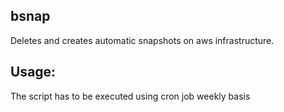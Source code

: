 ## **bsnap** ##

Deletes and creates automatic snapshots on aws infrastructure.

## **Usage:** ##

The script has to be executed using cron job weekly basis